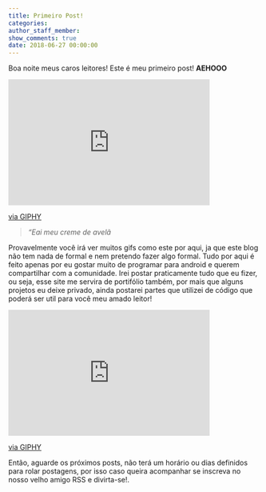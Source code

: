 ```yaml
---
title: Primeiro Post!
categories:
author_staff_member:
show_comments: true
date: 2018-06-27 00:00:00
---
```


Boa noite meus caros leitores! Este é meu primeiro post! **AEHOOO**

<div style="width:80%;height:0;padding-bottom:50%;position:relative;"><iframe src="https://giphy.com/embed/oXnN2TNSgfJQI" style="position:absolute" class="giphy-embed" allowfullscreen="" width="100%" height="100%" frameborder="0"></iframe></div>

[via GIPHY](https://giphy.com/gifs/sexy-popular-oXnN2TNSgfJQI)

> *“Eai meu creme de avelã*

Provavelmente você irá ver muitos gifs como este por aqui, ja que este blog não tem nada de formal e nem pretendo fazer algo formal. Tudo por aqui é feito apenas por eu gostar muito de programar para android e querem compartilhar com a comunidade. Irei postar praticamente tudo que eu fizer, ou seja, esse site me servira de portifólio também, por mais que alguns projetos eu deixe privado, ainda postarei partes que utilizei de código que poderá ser util para você meu amado leitor!

<div style="width:80%;height:0;padding-bottom:50%;position:relative;"><iframe src="https://giphy.com/embed/vUUAX04g3fto4" style="position:absolute" class="giphy-embed" allowfullscreen="" width="100%" height="100%" frameborder="0"></iframe></div>

[via GIPHY](https://giphy.com/gifs/reaction-vUUAX04g3fto4)

Então, aguarde os próximos posts, não terá um horário ou dias definidos para rolar postagens, por isso caso queira acompanhar se inscreva no nosso velho amigo RSS e divirta-se!.